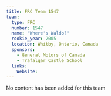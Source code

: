 ```yaml
---
title: FRC Team 1547
team:
  type: FRC
  number: 1547
  name: "Where's Waldo?"
  rookie_year: 2005
  location: Whitby, Ontario, Canada
  sponsors:
    - General Motors of Canada
    - Trafalgar Castle School
  links:
    Website: 
---
```

No content has been added for this team